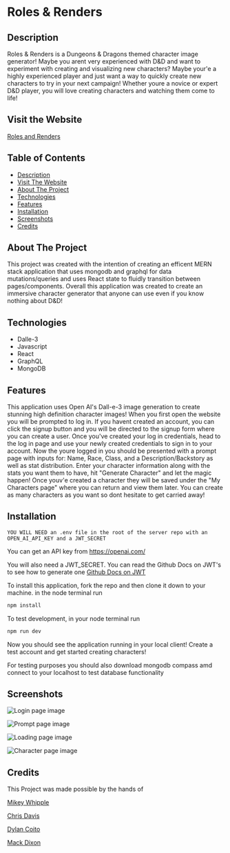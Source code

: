# Roles & Renders

## Description 

Roles & Renders is a Dungeons & Dragons themed character image generator! Maybe you arent very experienced with D&D and want to experiment with creating and visualizing new characters? Maybe your'e a highly experienced player and just want a way to quickly create new characters to try in your next campaign! Whether youre a novice or expert D&D player, you will love creating characters and watching them come to life!

## Visit the Website

[Roles and Renders](https://dd-char-gen-8x1b.onrender.com)



## Table of Contents
- [Description](#description)
- [Visit The Website](#visit-the-website)
- [About The Project](#about-the-project)
- [Technologies](#technologies)
- [Features](#features)
- [Installation](#installation)
- [Screenshots](#sreenshots)
- [Credits](#credits)

## About The Project

This project was created with the intention of creating an efficent MERN stack application that uses mongodb and graphql for data mutations/queries and uses React state to fluidly transition between pages/components. Overall this application was created to create an immersive character generator that anyone can use even if you know nothing about D&D!

## Technologies 

- Dalle-3
- Javascript
- React
- GraphQL
- MongoDB

## Features

This application uses Open AI's Dall-e-3 image generation to create stunning high definition character images! When you first open the website you will be prompted to log in. If you havent created an account, you can click the signup button and you will be directed to the signup form where you can create a user. Once you've created your log in credentials, head to the log in page and use your newly created credentials to sign in to your account. Now the youre logged in you should be presented with a prompt page with inputs for: Name, Race, Class, and a Description/Backstory as well as stat distribution. Enter your character information along with the stats you want them to have, hit "Generate Character" and let the magic happen! Once youv'e created a character they will be saved under the "My Characters page" where you can return and view them later. You can create as many characters as you want so dont hesitate to get carried away!

## Installation
```YOU WILL NEED an .env file in the root of the server repo with an OPEN_AI_API_KEY and a JWT_SECRET```

You can get an API key from https://openai.com/

You will also need a JWT_SECRET. You can read  the Github Docs on JWT's to see how to generate one [Github Docs on JWT](https://docs.github.com/en/apps/creating-github-apps/authenticating-with-a-github-app/generating-a-json-web-token-jwt-for-a-github-app)


To install this application, fork the repo and then clone it down to your machine. in the node terminal run
```bash
npm install
```
To test development, in your node terminal run 
```bash
npm run dev
```
Now you should see the application running in your local client! Create a test account and get started creating characters!

For testing purposes you should also download mongodb compass amd connect to your localhost to test database functionality

## Screenshots

![Login page image](Main/client/src/assets/images/loginPage.png)

![Prompt page image](Main/client/src/assets/images/promptPage.png)

![Loading page image](Main/client/src/assets/images/loadingPage.png)

![Character page image](Main/client/src/assets/images/charPage.png)

## Credits

This Project was made possible by the hands of 

[Mikey Whipple](https://github.com/EmpireAntz)

[Chris Davis](https://github.com/chriscodinghub)

[Dylan Coito](https://github.com/dylanmatthewcoito)

[Mack Dixon](https://github.com/techmack92)



